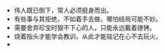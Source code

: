- 伟人既已倒下，常人必须挺身而出。
- 有些事与其拒绝，不如着手去做，哪怕结局可能不妙。
- 需要舍弃珍宝时狠不下心的人，只能永远戴着镣铐。
- 烧着指头才能学会教训，从此才能铭记在心不去玩火。
- 